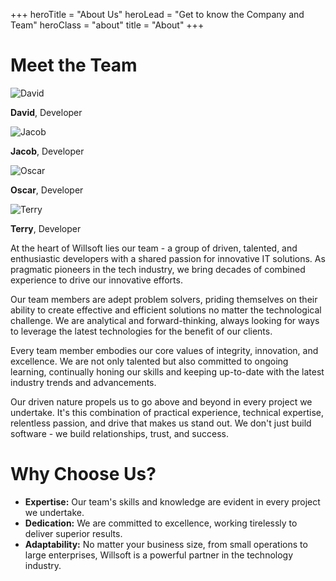+++
heroTitle = "About Us"
heroLead = "Get to know the Company and Team"
heroClass = "about"
title = "About"
+++

<h1>Meet the Team</h1>
<div class="team-gallery mb20 mt20">
  <div class="member"><img src="/img/team/david.jpg" alt="David"><p><b>David</b>, Developer</p></div>
  <div class="member"><img src="/img/team/jacob.jpg" alt="Jacob"><p><b>Jacob</b>, Developer</p></div>
  <div class="member"><img src="/img/team/oscar.jpg" alt="Oscar"><p><b>Oscar</b>, Developer</p></div>
  <div class="member"><img src="/img/team/terry.jpg" alt="Terry"><p><b>Terry</b>, Developer</p></div>
</div>
<p>At the heart of Willsoft lies our team - a group of driven, talented, and enthusiastic developers with a shared passion for innovative IT solutions. As pragmatic pioneers in the tech industry, we bring decades of combined experience to drive our innovative efforts.</p>
<p>Our team members are adept problem solvers, priding themselves on their ability to create effective and efficient solutions no matter the technological challenge. We are analytical and forward-thinking, always looking for ways to leverage the latest technologies for the benefit of our clients.</p>
<p>Every team member embodies our core values of integrity, innovation, and excellence. We are not only talented but also committed to ongoing learning, continually honing our skills and keeping up-to-date with the latest industry trends and advancements.</p>
<p>Our driven nature propels us to go above and beyond in every project we undertake. It's this combination of practical experience, technical expertise, relentless passion, and drive that makes us stand out. We don't just build software - we build relationships, trust, and success.</p>
<h1>Why Choose Us?</h1>
<ul>
  <li><strong>Expertise:</strong> Our team's skills and knowledge are evident in every project we undertake.</li>
  <li><strong>Dedication:</strong> We are committed to excellence, working tirelessly to deliver superior results.</li>
  <li><strong>Adaptability:</strong> No matter your business size, from small operations to large enterprises, Willsoft is a powerful partner in the technology industry.</li>
</ul>
